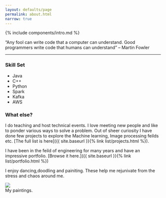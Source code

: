 ```yaml
---
layout: defaults/page
permalink: about.html
narrow: true
---
```


{% include components/intro.md %}


“Any fool can write code that a computer can understand. Good programmers write code that humans can understand” – Martin Fowler
<hr />

### Skill Set

* Java
* C++
* Python
* Spark
* Kafka
* AWS

### What else?

I do teaching and host technical events. I love meeting new people and like to ponder various ways to solve a problem. Out of sheer curiosity I have done few projects to explore the Machine learning, Image processing feilds etc. [The full list is here]({{ site.baseurl }}{% link list/projects.html %}).

I have been in the feild of engineering for many years and have an impressive portfolio. [Browse it here.]({{ site.baseurl }}{% link list/portfolio.html %})

I enjoy dancing,doodling and painiting. These help me rejunivate from the stress and chaos around me.
<div class="card mb-3">
    <img class="card-img-top" src="/portfolio/theme/img/paintings.jpg" />
    <div class="card-body bg-light">
        <div class="card-text">My paintings.</div>
    </div>
</div>